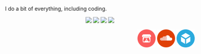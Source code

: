 <p>
    I do a bit of everything, including coding.
</p>
<p align="center">
    <a href="https://github.com/yancharkin#gh-dark-mode-only"><img src="https://github-readme-stats.vercel.app/api/top-langs/?username=yancharkin&exclude_repo=SpelunkyClassicHD,SpelunkyClassicHDhtml5,game_jams,games_nebula_goglib_scripts,games_nebula_mylib_scripts&size_weight=0.5&count_weight=0.5&layout=compact&card_width=420&theme=transparent&border_color=3f464f&title_color=4694f8&text_color=7e848d"></a>
    <a href="https://github.com/yancharkin#gh-dark-mode-only"><img src="https://github-readme-stats.vercel.app/api/?username=yancharkin&hide_title=true&card_width=420&theme=transparent&border_color=3f464f&title_color=4694f8&text_color=7e848d"/></a>
    <a href="https://github.com/yancharkin#gh-light-mode-only"><img src="https://github-readme-stats.vercel.app/api/top-langs/?username=yancharkin&exclude_repo=SpelunkyClassicHD,SpelunkyClassicHDhtml5,game_jams,games_nebula_goglib_scripts,games_nebula_mylib_scripts&size_weight=0.5&count_weight=0.5&layout=compact&card_width=420&theme=transparent&border_color=d1d9e0&title_color=0969da&text_color=59636e"></a>
    <a href="https://github.com/yancharkin#gh-light-mode-only"><img src="https://github-readme-stats.vercel.app/api/?username=yancharkin&hide_title=true&card_width=420&theme=transparent&border_color=d1d9e0&title_color=0969da&text_color=59636e"/></a>
</p>
<p align="right">
    <!--
    <a href="https://www.linkedin.com/in/yancharkin/"><img width="48px" src="images/linkedin.png"></a>
    <a href="https://yancharkin.bandcamp.com/music"><img width="48px" src="images/bandcamp.png"></a>
    <a href="https://www.upwork.com/freelancers/~01f01fe014e0852622"><img width="48px" src="images/upwork.png"></a>
    -->
    <a href="https://yancharkin.itch.io/"><img width="48px" src="images/itch.png"></a>
    <a href="https://soundcloud.com/yancharkin"><img width="48px" src="images/soundcloud.png"></a>
    <a href="https://sketchfab.com/yancharkin"><img width="48px" src="images/sketchfab.png"></a>
</p>
